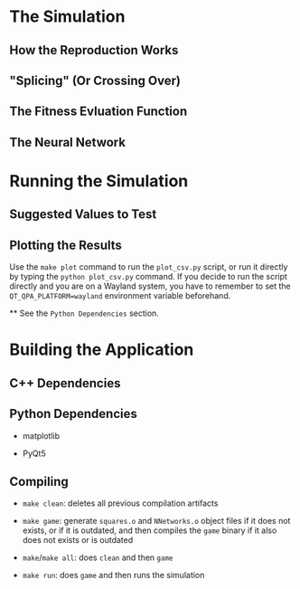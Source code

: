 # The Simulation
<!-- Explicação geral de como o "jogo" funciona 
(quais são os possíveis movimentos que o agente pode fazer, 
como os raios funcionam, o quê o agente consegue ver etc) -->

## How the Reproduction Works
<!-- explicação do funcionamento dos diferentes tipos de reprodução -->

## "Splicing" (Or Crossing Over)
<!-- explicação dos diferentes tipos de "splicing" -->

## The Fitness Evluation Function
<!-- explicação da função fitness 
(como é decido que indivíduo é melhor que o outro, 
explicando como é calculado o score etc) -->

## The Neural Network
<!-- Representação gráfica da Rede Neural -->

# Running the Simulation

## Suggested Values to Test

## Plotting the Results

Use the `make plot` command to run the `plot_csv.py` script, or run it directly
by typing the `python plot_csv.py` command. If you decide to run the script 
directly and you are on a Wayland system, you have to remember to set the 
`QT_QPA_PLATFORM=wayland` environment variable beforehand.

** See the `Python Dependencies` section.

# Building the Application

<!-- quais dependências são necessárias para compilar o código (openGL etc). 
Também seria legal colocar os comandos para instalar em distros baseadas em 
Ubuntu e RHEL/Fedora (já que são as mais famosas geralmente) -->

## C++ Dependencies

## Python Dependencies

- matplotlib

- PyQt5

## Compiling
<!-- como compilar (o quê cada comando do make faz) -->
- `make clean`: deletes all previous compilation artifacts

- `make game`: generate `squares.o` and `NNetworks.o` object files if it does 
not exists, or if it is outdated, and then compiles the `game` binary if it
also does not exists or is outdated

- `make`/`make all`: does `clean` and then `game`

- `make run`: does `game` and then runs the simulation


